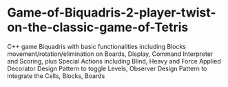 # Game-of-Biquadris-2-player-twist-on-the-classic-game-of-Tetris
C++ game Biquadris with basic functionalities including Blocks movement/rotation/elimination on Boards, Display, Command Interpreter and Scoring, plus Special Actions including Blind, Heavy and Force
Applied Decorator Design Pattern to toggle Levels, Observer Design Pattern to integrate the Cells, Blocks, Boards
